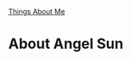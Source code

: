 [Things About Me](https://github.com/AngelS28/AngelS28/blob/main/thingsAboutMe.md)
# About Angel Sun

